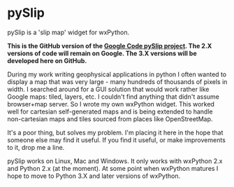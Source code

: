 # pySlip
pySlip is a 'slip map' widget for wxPython.

**This is the GitHub version of the [Google Code pySlip project](https://code.google.com/p/pyslip).
The 2.X versions of code will remain on Google.
The 3.X versions will be developed here on GitHub.**

During my work writing geophysical applications in python I often wanted to
display a map that was very large - many hundreds of thousands of pixels in
width.  I searched around for a GUI solution that would work rather like Google
maps: tiled, layers, etc.  I couldn't find anything that didn't assume
browser+map server.  So I wrote my own wxPython widget.  This worked well for
cartesian self-generated maps and is being extended to handle non-cartesian
maps and tiles sourced from places like OpenStreetMap.

It's a poor thing, but solves my problem.  I'm placing it here in the hope that
someone else may find it useful.  If you find it useful, or make improvements
to it, drop me a line.

pySlip works on Linux, Mac and Windows.  It only works with wxPython 2.x and
Python 2.x (at the moment).  At some point when wxPython matures I hope to
move to Python 3.X and later versions of wxPython.
